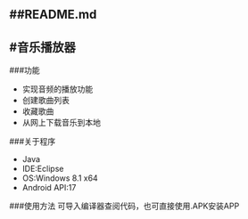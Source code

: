 ##README.md 
-------------
#音乐播放器
-------------

###功能
- 实现音频的播放功能
- 创建歌曲列表
- 收藏歌曲
- 从网上下载音乐到本地


###关于程序
- Java
- IDE:Eclipse
- OS:Windows 8.1 x64
- Android API:17

###使用方法
可导入编译器查阅代码，也可直接使用.APK安装APP

